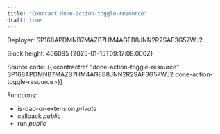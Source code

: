 ```yaml
---
title: "Contract done-action-toggle-resource"
draft: true
---
```

Deployer: SP168APDMNB7MAZB7HM4AGEB8JNN2R2SAF3G57WJ2


 



Block height: 466095 (2025-01-15T09:17:08.000Z)

Source code: {{<contractref "done-action-toggle-resource" SP168APDMNB7MAZB7HM4AGEB8JNN2R2SAF3G57WJ2 done-action-toggle-resource>}}

Functions:

* is-dao-or-extension _private_
* callback _public_
* run _public_
